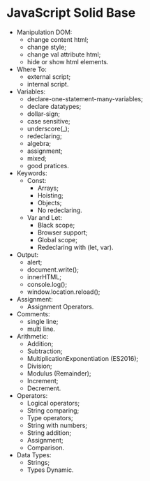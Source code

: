 # JavaScript Solid Base

- Manipulation DOM:
  - change content html;
  - change style;
  - change val attribute html;
  - hide or show html elements.
- Where To:
  - external script;
  - internal script.
- Variables:
  - declare-one-statement-many-variables;
  - declare datatypes;
  - dollar-sign;
  - case sensitive;
  - underscore(_);
  - redeclaring;
  - algebra;
  - assignment;
  - mixed;
  - good pratices.
- Keywords:
  - Const:
    - Arrays;
    - Hoisting;
    - Objects;
    - No redeclaring.
  - Var and Let:
    - Black scope;
    - Browser support;
    - Global scope;
    - Redeclaring with (let, var).
- Output:
  - alert;
  - document.write();
  - innerHTML;
  - console.log();
  - window.location.reload();
- Assignment:
  - Assignment Operators.
- Comments:
  - single line;
  - multi line.
- Arithmetic:
  - Addition;
  - Subtraction;
  - MultiplicationExponentiation (ES2016);
  - Division;
  - Modulus (Remainder);
  - Increment;
  - Decrement.
- Operators:
  - Logical operators;
  - String comparing;
  - Type operators;
  - String with numbers;
  - String addition;
  - Assignment;
  - Comparison.
- Data Types:
  - Strings;
  - Types Dynamic.
